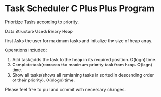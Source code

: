 # Task Scheduler C Plus Plus Program
Prioritize Tasks according to priority. 

Data Structure Used: 
Binary Heap

first Asks the user for maximum tasks and initialize the size of heap array.

Operations included: 
1. Add task(adds the task to the heap in its required position. O(logn) time.
2. Complete task(removes the maximum priority task from heap. O(logn) time.
3. Show all tasks(shows all remianing tasks in sorted in descending order of their priority). O(nlogn) time.

Please feel free to pull and commit with necessary changes.
